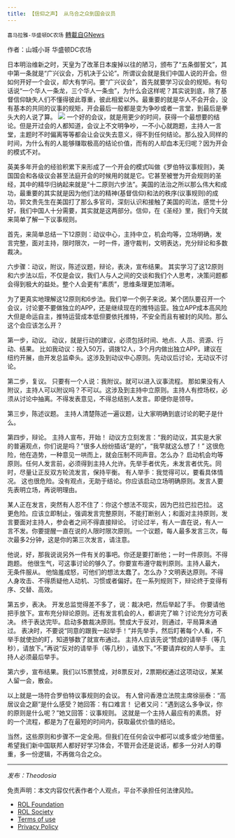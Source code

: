 ```yaml
---
title: 【信仰之声】 从乌合之众到国会议员
---
```

`喜马拉雅-华盛顿DC农场` [轉載自GNews](https://gnews.org/zh-hans/2276768/)

作者：山城小哥 华盛顿DC农场

日本明治维新之时，天皇为了改革日本废掉以往的陋习，颁布了“五条御誓文”，其中第一条就是“广兴议会，万机决于公论”。所谓议会就是我们中国人说的开会。但如何开好一个会议，却大有学问。要“广兴议会”，首先就要学习议会的规矩。有句话说“一个华人一条龙，三个华人一条虫”，为什么会这样呢？其实说到底，除了基督信仰缺失人们不懂得彼此尊重，彼此相爱以外。最重要的就是华人不会开会，没有基本的共同的议事的规矩，开会最后一般都是变为争吵或者一言堂，到最后是拳头大的人说了算。
![](https://assets.gnews.org/wp-content/uploads/2022/04/8F831CA1-1841-4AEC-842B-346716ABA9FD.jpeg)
一个好的会议，就是用更少的时间，获得一个最想要的结论。但是开过会的人都知道，会议上不文明争吵，一不小心就跑题，主持人一言堂，主题时不时偏离等等都会让会议失去意义，得不到任何结论。那么投入同样的时间，为什么有的人能够赚取极高的结论价值，而有的人却血本无归呢？因为开会的模式不对。

英美多年开会的经验积累下来形成了一个开会的模式叫做《罗伯特议事规则》，美国国会和各级议会甚至法庭开会的时候用的就是它。它甚至被誉为开会规则的圣经，其中的精华归纳起来就是“十二原则六步法”。美国的法治之所以那么伟大和成功，最重要的其实就是因为他们法的精神(基督信仰)和法的秩序(议事规则)的成功，郭文贵先生在美国打了那么多官司，深刻认识和接触了美国的司法，感觉十分好，我们中国人十分需要，其实就是这两部分。信仰，在《圣经》里，我们今天就来简单了解一下议事规则。

首先，来简单总结一下12原则：动议中心，主持中立，机会均等，立场明确，发言完整，面对主持，限时限次，一时一件，遵守裁判，文明表达，充分辩论和多数裁决。

六步骤：动议，附议，陈述议题，辩论，表决，宣布结果。
其实学习了这12原则和六步法以后，不仅是会议，我们人与人之间的交谈和我们个人思考，决策问题都会得到极大的益处。整个人会更有“素质”，思维条理更加清晰。

为了更真实地理解这12原则和6步法。我们举一个例子来说。某个团队要召开一个会议，讨论要不要做独立的APP，还是继续现在的推特运营。独立APP成本高风险大但是命运自主，推特运营成本低但要依托推特，不安全而且有被封的风险。那么这个会应该怎么开？

第一步，动议。
动议，就是行动的建议，必须包括时间、地点、人员、资源、行动、结果。
比如我动议：投入50万，调拨12人，3个月内做出独立APP。建议在纽约开展，由开发总监牵头。这涉及到动议中心原则。先动议后讨论，无动议不讨论。

第二步，复议。
只要有一个人说：我附议。就可以进入议事流程。
那如果没有人附议，主持人可以附议吗？不可以。这涉及到主持中立原则。主持人有控场权，必须从讨论中抽离。不得发表意见，不得总结别人发言。即便你是领导。

第三步，陈述议题。
主持人清楚陈述一遍议题，让大家明确到底讨论的靶子是什么。

第四步，辩论。
主持人宣布，开始！
动议方立刻发言：“我的动议，其实是大家的普遍观点，你们说是吗？”很多人纷纷插话“是的”，“我早就这么想了！”
这很危险，他在造势，一种意见一哄而上，就会压制不同声音。怎么办？
启动机会均等原则。任何人发言前，必须得到主持人允许。先举手者优先，未发言者优先。同时，尽量让正反双方轮流发言，保持平衡。
有人举手：我觉得可以，要看具体情况。
这也很危险。没有观点，无助于结论。你应该启动立场明确原则。发言人要先表明立场，再说明理由。

某人正在发言，突然有人忍不住了：你这个想法不现实，因为巴拉巴拉巴拉。
这更危险。应该立即制止，强调发言完整原则，不能打断别人；和面对主持原则，发言要面对主持人，参会者之间不得直接辩论。
讨论过半，有人一直在说，有人一言不发。你要提醒一直在说的人限时限次原则。一个议题，每人最多发言三次，每次最多2分钟，这是你的第三次发言，请注意。

他说，好，那我说说另外一件有关的事吧。你还是要打断他；一时一件原则。不得跑题。
他很生气，可这事讨论的够久了。你要宣布遵守裁判原则。主持人最大，无条件服从。
他恼羞成怒，可他们的想法太蠢了。怎么办？文明表达原则。不得人身攻击、不得质疑他人动机、习惯或者偏好。在一系列规则下，辩论终于变得有序、交替、高效。

第五步，表决。
开发总监觉得差不多了，说：裁决吧，然后举起了手。
你要请他把手放下。宣布充分辩论原则。还有发言机会的人，都讲完了嘛？讨论充分方可表决。
终于表达完毕。启动多数裁决原则。赞成大于反对，则通过，平局算未通过。
表决时，不要说“同意的跟我一起举手！”并先举手，然后盯著每个人看，不举手就使劲的盯，知道够数了就宣布通过。
主持人应该先说“赞成的请举手（等几秒），请放下。”再说“反对的请举手（等几秒），请放下。”不要请弃权的人举手。
主持人必须最后举手。

第六步，宣布结果。我们以15票赞成，对8票反对，2票期权通过这项动议，某某人留一会，散会。

以上就是一场符合罗伯特议事规则的会议。
有人曾问香港立法院主席徐丽泰：“高居议会之巅”是什么感受？她回答：有口难言！
记者又问：“遇到这么多争议，你的原则是什么呢？”她又回答：议事规则。
这就是一个主持人最应有的素质。
好的一个流程，都是为了在最短的时间内，获取最优价值的结论。

当然，这些原则和步骤不一定全用。但我们在任何会议中都可以或多或少地借鉴。希望我们新中国联邦人都好好学习体会，不管开会还是说话，都多一分对人的尊重，多一份逻辑，不再做乌合之众。

* * *

*发布：Theodosia*

 

免责声明：本文内容仅代表作者个人观点，平台不承担任何法律风险。

- [ROL Foundation](https://rolfoundation.org/)
- [ROL Society](https://rolsociety.org/)
- [Terms of use](https://gnews.org/terms-of-use-3/)
- [Privacy Policy](https://gnews.org/privacy-policy/)
